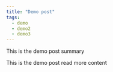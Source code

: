 ```yaml
---
title: "Demo post"
tags:
  - demo
  - demo2
  - demo3
---
```


This is the demo post summary

<!--more-->

This is the demo post read more content